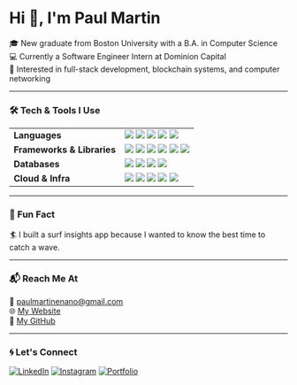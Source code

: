 # Hi 👋, I'm Paul Martin 

🎓 New graduate from Boston University with a B.A. in Computer Science  
💻 Currently a Software Engineer Intern at Dominion Capital  
🌊 Interested in full-stack development, blockchain systems, and computer networking  

---

### 🛠️ Tech & Tools I Use

<table>
  <tr>
    <td><b>Languages</b></td>
    <td>
      <img src="https://img.shields.io/badge/Python-3776AB?style=flat&logo=python&logoColor=white"/>
      <img src="https://img.shields.io/badge/Go-00ADD8?style=flat&logo=go&logoColor=white"/>
      <img src="https://img.shields.io/badge/Java-007396?style=flat&logo=java&logoColor=white"/>
      <img src="https://img.shields.io/badge/JavaScript-F7DF1E?style=flat&logo=javascript&logoColor=black"/>
      <img src="https://img.shields.io/badge/TypeScript-3178C6?style=flat&logo=typescript&logoColor=white"/>
    </td>
  </tr>
  <tr>
    <td><b>Frameworks & Libraries</b></td>
    <td>
      <img src="https://img.shields.io/badge/React-61DAFB?style=flat&logo=react&logoColor=black"/>
      <img src="https://img.shields.io/badge/Next.js-000000?style=flat&logo=next.js&logoColor=white"/>
      <img src="https://img.shields.io/badge/Angular-DD0031?style=flat&logo=angular&logoColor=white"/>
      <img src="https://img.shields.io/badge/Django-092E20?style=flat&logo=django&logoColor=white"/>
      <img src="https://img.shields.io/badge/Flask-000000?style=flat&logo=flask&logoColor=white"/>
      <img src="https://img.shields.io/badge/Jest-C21325?style=flat&logo=jest&logoColor=white"/>
    </td>
  </tr>
  <tr>
    <td><b>Databases</b></td>
    <td>
      <img src="https://img.shields.io/badge/PostgreSQL-336791?style=flat&logo=postgresql&logoColor=white"/>
      <img src="https://img.shields.io/badge/SQLite-003B57?style=flat&logo=sqlite&logoColor=white"/>
      <img src="https://img.shields.io/badge/MongoDB-47A248?style=flat&logo=mongodb&logoColor=white"/>
      <img src="https://img.shields.io/badge/Pinecone-5F4B8B?style=flat"/>
    </td>
  </tr>
  <tr>
    <td><b>Cloud & Infra</b></td>
    <td>
      <img src="https://img.shields.io/badge/AWS-232F3E?style=flat&logo=amazon-aws&logoColor=white"/>
      <img src="https://img.shields.io/badge/Nitro_Enclaves-FF9900?style=flat"/>
      <img src="https://img.shields.io/badge/Docker-2496ED?style=flat&logo=docker&logoColor=white"/>
      <img src="https://img.shields.io/badge/Git-F05032?style=flat&logo=git&logoColor=white"/>
      <img src="https://img.shields.io/badge/Postman-FF6C37?style=flat&logo=postman&logoColor=white"/>
    </td>
  </tr>
</table>

---

### 🌱 Fun Fact

🏄 I built a surf insights app because I wanted to know the best time to catch a wave.

---

### 📬 Reach Me At

📧 [paulmartinenano@gmail.com](mailto:paulmartinenano@gmail.com)  
🌐 [My Website](https://paulmartin.vercel.app)  
🐙 [My GitHub](https://github.com/enano1)  

---

### 🌀 Let's Connect

[![LinkedIn](https://img.shields.io/badge/LinkedIn-0077B5?logo=linkedin&logoColor=white&style=flat)](https://linkedin.com/in/pmenano)
[![Instagram](https://img.shields.io/badge/Instagram-E4405F?logo=instagram&logoColor=white&style=flat)](https://instagram.com/paulenano)
[![Portfolio](https://img.shields.io/badge/Portfolio-000000?logo=vercel&logoColor=white&style=flat)](https://paulmartin.vercel.app)
